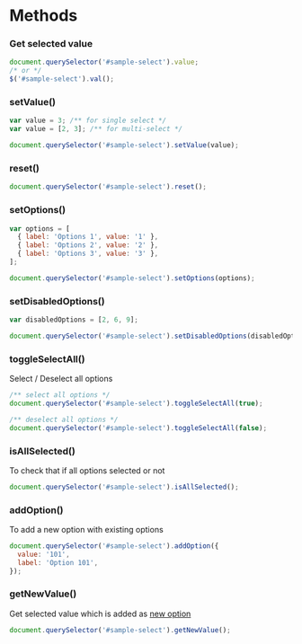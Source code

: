 # Methods

### Get selected value

```js
document.querySelector('#sample-select').value;
/* or */
$('#sample-select').val();
```

### setValue()

```js
var value = 3; /** for single select */
var value = [2, 3]; /** for multi-select */

document.querySelector('#sample-select').setValue(value);
```

### reset()

```js
document.querySelector('#sample-select').reset();
```

### setOptions()

```js
var options = [
  { label: 'Options 1', value: '1' },
  { label: 'Options 2', value: '2' },
  { label: 'Options 3', value: '3' },
];

document.querySelector('#sample-select').setOptions(options);
```

### setDisabledOptions()

```js
var disabledOptions = [2, 6, 9];

document.querySelector('#sample-select').setDisabledOptions(disabledOptions);
```

### toggleSelectAll()

Select / Deselect all options

```js
/** select all options */
document.querySelector('#sample-select').toggleSelectAll(true);

/** deselect all options */
document.querySelector('#sample-select').toggleSelectAll(false);
```

### isAllSelected()

To check that if all options selected or not

```js
document.querySelector('#sample-select').isAllSelected();
```

### addOption()

To add a new option with existing options

```js
document.querySelector('#sample-select').addOption({
  value: '101',
  label: 'Option 101',
});
```

### getNewValue()

Get selected value which is added as [new option](https://sa-si-dev.github.io/virtual-select/#/examples?id=allow-to-add-new-option)

```js
document.querySelector('#sample-select').getNewValue();
```